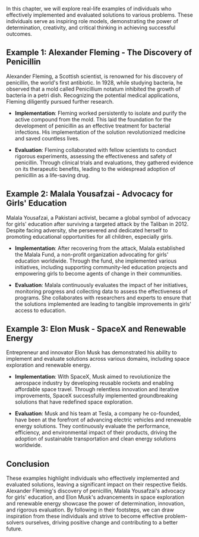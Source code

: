 
In this chapter, we will explore real-life examples of individuals who effectively implemented and evaluated solutions to various problems. These individuals serve as inspiring role models, demonstrating the power of determination, creativity, and critical thinking in achieving successful outcomes.

## Example 1: Alexander Fleming - The Discovery of Penicillin

Alexander Fleming, a Scottish scientist, is renowned for his discovery of penicillin, the world's first antibiotic. In 1928, while studying bacteria, he observed that a mold called Penicillium notatum inhibited the growth of bacteria in a petri dish. Recognizing the potential medical applications, Fleming diligently pursued further research.

* **Implementation**: Fleming worked persistently to isolate and purify the active compound from the mold. This laid the foundation for the development of penicillin as an effective treatment for bacterial infections. His implementation of the solution revolutionized medicine and saved countless lives.

* **Evaluation**: Fleming collaborated with fellow scientists to conduct rigorous experiments, assessing the effectiveness and safety of penicillin. Through clinical trials and evaluations, they gathered evidence on its therapeutic benefits, leading to the widespread adoption of penicillin as a life-saving drug.

## Example 2: Malala Yousafzai - Advocacy for Girls' Education

Malala Yousafzai, a Pakistani activist, became a global symbol of advocacy for girls' education after surviving a targeted attack by the Taliban in 2012. Despite facing adversity, she persevered and dedicated herself to promoting educational opportunities for all children, especially girls.

* **Implementation**: After recovering from the attack, Malala established the Malala Fund, a non-profit organization advocating for girls' education worldwide. Through the fund, she implemented various initiatives, including supporting community-led education projects and empowering girls to become agents of change in their communities.

* **Evaluation**: Malala continuously evaluates the impact of her initiatives, monitoring progress and collecting data to assess the effectiveness of programs. She collaborates with researchers and experts to ensure that the solutions implemented are leading to tangible improvements in girls' access to education.

## Example 3: Elon Musk - SpaceX and Renewable Energy

Entrepreneur and innovator Elon Musk has demonstrated his ability to implement and evaluate solutions across various domains, including space exploration and renewable energy.

* **Implementation**: With SpaceX, Musk aimed to revolutionize the aerospace industry by developing reusable rockets and enabling affordable space travel. Through relentless innovation and iterative improvements, SpaceX successfully implemented groundbreaking solutions that have redefined space exploration.

* **Evaluation**: Musk and his team at Tesla, a company he co-founded, have been at the forefront of advancing electric vehicles and renewable energy solutions. They continuously evaluate the performance, efficiency, and environmental impact of their products, driving the adoption of sustainable transportation and clean energy solutions worldwide.

## Conclusion

These examples highlight individuals who effectively implemented and evaluated solutions, leaving a significant impact on their respective fields. Alexander Fleming's discovery of penicillin, Malala Yousafzai's advocacy for girls' education, and Elon Musk's advancements in space exploration and renewable energy showcase the power of determination, innovation, and rigorous evaluation. By following in their footsteps, we can draw inspiration from these individuals and strive to become effective problem-solvers ourselves, driving positive change and contributing to a better future.

